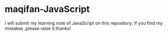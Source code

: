 # maqifan-JavaScript
I will submit my learning note of JavaScript on this repository;
If you  find my mistakes ,please raise it.thanks!
